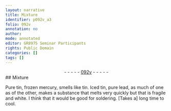 ```yaml
---
layout: narrative
title: Mixture
identifier: p092v_a3
folio: 092v
annotation: no
author:
mode: annotated
editor: GR8975 Seminar Participants
rights: Public Domain
categories: []
tags: []
---
```


 <div class="folio" align="center">- - - - - <a href="http://gallica.bnf.fr/ark:/12148/btv1b10500001g/f190.image" target="_blank">092v</a> - - - - - </div> 
## Mixture

 
 Pure tin, frozen mercury, smells like tin. Iced tin, pure lead, as much of one as of the other, makes a substance that melts very quickly but that is fragile and white. I think that it would be good for soldering. [Takes a] long time to cool. 
 
